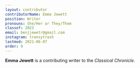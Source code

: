 ```yaml
---
layout: contributor
contributorName: Emma Jewett
position: Writer
pronouns: She/Her or They/Them
classof: 2023
email: benjjewetr@gmail.com
instagram: transytrash
lastmod: 2021-06-07
order: 9
---
```

**Emma Jewett** is a contributing writer to the *Classical Chronicle*.
